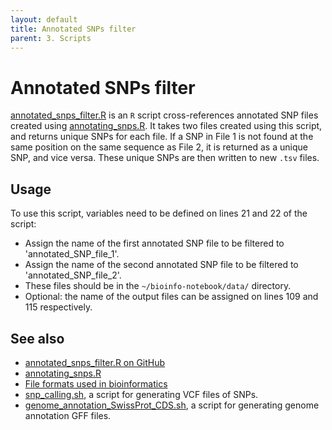 ```yaml
---
layout: default
title: Annotated SNPs filter
parent: 3. Scripts
---
```


# Annotated SNPs filter

[annotated_snps_filter.R](../scripts/annotated_snps_filter.R) is an `R` script cross-references annotated SNP files created using [annotating_snps.R](annotating_snps.md).
It takes two files created using this script, and returns unique SNPs for each file.
If a SNP in File 1 is not found at the same position on the same sequence as File 2, it is returned as a unique SNP, and vice versa.
These unique SNPs are then written to new `.tsv` files.

## Usage

To use this script, variables need to be defined on lines 21 and 22 of the script:

- Assign the name of the first annotated SNP file to be filtered to 'annotated_SNP_file_1'.
- Assign the name of the second annotated SNP file to be filtered to 'annotated_SNP_file_2'.
- These files should be in the `~/bioinfo-notebook/data/` directory.
- Optional: the name of the output files can be assigned on lines 109 and 115 respectively.

## See also

- [annotated_snps_filter.R on GitHub](https://github.com/rnnh/bioinfo-notebook/blob/master/scripts/annotated_snps_filter.R)
- [annotating_snps.R](annotating_snps.md)
- [File formats used in bioinformatics](file_formats.md)
- [snp_calling.sh](snp_calling.md), a script for generating VCF files of SNPs.
- [genome_annotation_SwissProt_CDS.sh](genome_annotation_SwissProt_CDS.md), a script for generating genome annotation GFF files.
